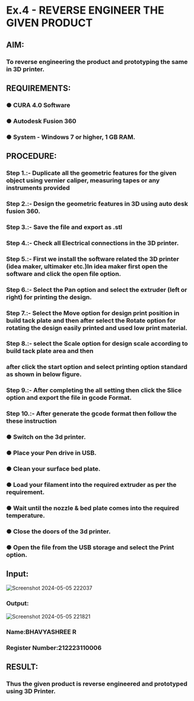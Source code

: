 # Ex.4   - REVERSE ENGINEER THE GIVEN PRODUCT



## AIM: 
### To reverse engineering the product and prototyping the same in 3D printer.

## REQUIREMENTS:
### ●	CURA 4.0 Software
### ●	 Autodesk Fusion 360
### ●	 System - Windows 7 or higher, 1 GB RAM.

## PROCEDURE:
### Step 1.:- Duplicate all the geometric features for the given object using vernier caliper, measuring tapes or any instruments provided
### Step 2.:- Design the geometric features in 3D using auto desk fusion 360.
### Step 3.:- Save the file and export as .stl
### Step 4.:- Check all Electrical connections in the 3D printer.
### Step 5.:- First we install the software related the 3D printer (idea maker, ultimaker etc.)In idea maker first open the software and click the open file option.
### Step 6.:- Select the Pan option and select the extruder (left or right) for printing the design.
### Step 7.:- Select the Move option for design print position in build tack plate and then after select the Rotate option for rotating the design easily printed and used low print material.
### Step 8.:- select the Scale option for design scale according to build tack plate area and then
### after click the start option and select printing option standard as shown in below figure.
### Step 9.:- After completing the all setting then click the Slice option and export the file in gcode Format.
### Step 10.:- After generate the gcode format then follow the these instruction 
  ###   ●	Switch on the 3d printer.
  ###   ●	Place your Pen drive in USB.
  ###   ●	Clean your surface bed plate.
  ###   ●	Load your filament into the required extruder as per the requirement.
  ###   ●	Wait until the nozzle & bed plate comes into the required temperature.
  ###   ●	Close the doors of the 3d printer.
  ###   ●	Open the file from the USB storage and select the Print option.

## Input:
![Screenshot 2024-05-05 222037](https://github.com/Bhavyashree2403/Ex.-10---REVERSE-ENGINEER-THE-GIVEN-PRODUCT/assets/149219738/4e2895f1-6e7c-412d-8047-cc3c7f103123)

### Output:
![Screenshot 2024-05-05 221821](https://github.com/Bhavyashree2403/Ex.-10---REVERSE-ENGINEER-THE-GIVEN-PRODUCT/assets/149219738/4a38654e-e977-424f-ac1d-d4050fbc97ee)


### Name:BHAVYASHREE R
### Register Number:212223110006

## RESULT:
###   Thus the given product is reverse engineered and prototyped using 3D Printer.

